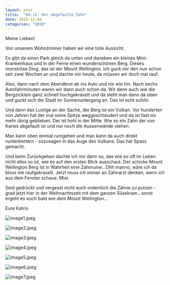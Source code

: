 ```yaml
---
layout: post
title:  "04.12. Der abgefaulte Zahn"
date: 2019-12-04
categories: "2019"
---
```

Meine Lieben!


Von unserem Wohnzimmer haben wir eine tolle Aussicht.

Es gibt da einen Park gleich da unten und daneben ein kleines Mini-Krankenhaus und in der Ferne einen wunderschönen Berg. Dieses monströse Ding, das ist der Mount Wellington. Ich guck mir den nun schon seit zwei Wochen an und dachte mir heute, da müssen wir doch mal rauf.

Also, dann nach dem Abendbrot ab ins Auto und nix wie hin. Nach sechs Autofahrminuten waren wir dann auch schon da. Wir dann auch wie die Bergzicklein ganz schnell hochgekraxelt und da steht man dann da oben und guckt sich die Stadt im Sonnenuntergang an. Das ist echt schön. 

Und dann das Lustige an der Sache, der Berg ist ein Vulkan. Vor hunderten von Jahren hat der mal seine Spitze weggeschleudert und da ist fast nix mehr übrig geblieben. Der ist hohl in der Mitte. Wie so ein Zahn der von Karies abgefault ist und nur noch die Aussenwände stehen. 

Man kann oben einmal rumgehen und man kann da auch direkt runterklettern - sozusagen in das Auge des Vulkans. Das hat Spass gemacht.

Und beim Zurückgehen dachte ich mir dann so, das wie so oft im Leben nicht alles so ist, wie es auf den ersten Blick ausschaut. Der schicke Mount Wellington Berg ist in Wahrheit eine Zahnruine...Ohh manno, wäre ich da bloss nie raufgekraxelt. Jetzt muss ich immer an Zahnarzt denken, wenn ich aus dem Fenster schaue. Mist.

Seid gedrückt und vergesst nicht euch ordentlich die Zähne zu putzen - grad jetzt hier in der Weihnachtszeit mit dem ganzen Süsskram...sonst ergeht es euch bald wie dem Mount Wellington...

Eure Katrin





![image1.jpeg](/weihnachten/assets/2019-12-04/image1.jpeg)

![image2.jpeg](/weihnachten/assets/2019-12-04/image2.jpeg)

![image3.jpeg](/weihnachten/assets/2019-12-04/image3.jpeg)

![image4.jpeg](/weihnachten/assets/2019-12-04/image4.jpeg)

![image5.jpeg](/weihnachten/assets/2019-12-04/image5.jpeg)

![image6.jpeg](/weihnachten/assets/2019-12-04/image6.jpeg)

![image7.jpeg](/weihnachten/assets/2019-12-04/image7.jpeg)

